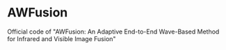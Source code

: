 # AWFusion
Official code of "AWFusion: An Adaptive End-to-End Wave-Based Method for Infrared and Visible Image Fusion"
